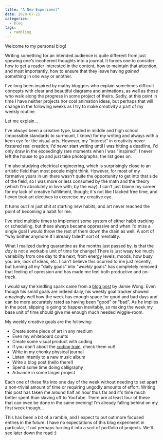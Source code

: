 ```yaml
---
title: "A New Experiment"
date: 2020-07-25
categories:
  - blog
tags:
  - rambling
---
```


Welcome to my personal blog! 

Writing something for an intended audience is quite different from just spewing one's incoherent thoughts into a journal. It forces one to consider how to get a reader interested in the content, how to maintain that attention, and most importantly, how to ensure that they leave having *gained* something in one way or another.

I've long been inspired by mathy bloggers who explain sometimes difficult concepts with clear and beautiful diagrams and animations, as well as those who walk along the progress in some project of theirs. Sadly, at this point in time I have neither projects nor cool animation ideas, but perhaps that will change in the following weeks as I try to make _creativity_ a part of my weekly routine.

Let me explain...

I've always been a creative type, lauded in middle and high school (impossible standards to surmount, I know) for my writing and always with a keen eye for the visual arts. However, my "interest" in creativity never fostered real creation; I'd never start writing until I was hitting a deadline, I'd only draw in the exceedingly rare moments when I was "inspired", I never left the house to go and just take photographs, the list goes on.

I'm also studying electrical engineering, which is surprisingly close to an artistic field than most people might think. However, for most of my formative years in uni there wasn't quite the opportunity to get into that side of the field, so I was more or less consumed by the math and the theory (which I'm absolutely in love with, by the way). I can't just blame my career for my lack of creative fulfillment, though; it's not like I lacked free time, and I even took art electives to excercise my creative eye.

It turns out I'm just shit at starting new habits, and art never reached the point of becoming a habit for me.

I've tried multiple times to implement some system of either habit tracking or scheduling, but these always became oppressive and when I'd miss a single goal I would throw the rest of them down the drain as well. A sort of "why bother anymore if I already failed" sort of mentality.

What I realized during quarantine as the months just passed by, is that the _day_ is not a workable unit of time for change! There is just waay too much variability from one day to the next, from energy levels, moods, how busy you are, lack of ideas, etc. I can't believe this ocurred to me just recently, but turning all my "daily goals" into "_weekly_ goals" has completely removed that feeling of opression and has made me feel both productive and on-track.

I would say the kindling spark came from a [blog post](http://jamie-wong.com/post/tools-for-sanity/) by Jamie Wong. Even though his small goals are indeed daily, his weekly goal tracker showed amazingly well how the week has enough space for good and bad days and can be more accurately rated as having been "good" or "bad". As he implies in the post, slipping is going to happen inevitably, so making the week my base unit of time should give me enough much needed wiggle-room.

My weekly creative goals are the following:
- Create some piece of art in any medium
 - Even my whiteboard counts
- Create some visual product with coding
 - If you don't about the [coding train](https://www.youtube.com/channel/UCvjgXvBlbQiydffZU7m1_aw_), check them out!
- Write in my chonky physical journal
- Listen intently to a new music album
- Write a blog post (hello there!)
- Spend some time doing calligraphy
- Advance in some larger project

Each one of these fits into one day of the week without needing to set apart a non-trivial amount of time or requiring ungodly amounts of effort. Writing this post has taken me around half an hour thus far and it's time much better spent than slaving off to YouTube. There are at least four of these that can even be done in the same evening! I'm already falling behind on my first week though...

This has been a bit of a ramble, and I expect to put out more focused entries in the future. I have no expectations of this blog experiment in particular, if not perhaps turning it into a sort of portfolio of projects. We'll see later down the road :)
